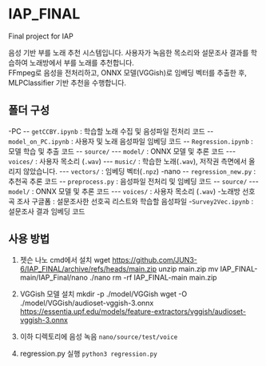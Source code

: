 # IAP_FINAL
Final project for IAP

음성 기반 부를 노래 추천 시스템입니다. 사용자가 녹음한 목소리와 설문조사 결과를 학습하여 노래방에서 부를 노래를 추천합니다.  
FFmpeg로 음성을 전처리하고, ONNX 모델(VGGish)로 임베딩 벡터를 추출한 후, MLPClassifier 기반 추천을 수행합니다.


## 폴더 구성
-PC
-- `getCCBY.ipynb` : 학습할 노래 수집 및 음성파일 전처리 코드
-- `model_on_PC.ipynb` : 사용자 및 노래 음성파일 임베딩 코드
-- `Regression.ipynb` : 모델 학습 및 추출 코드
-- `source/`
--- `model/` : ONNX 모델 및 추론 코드
--- `voices/` : 사용자 목소리 (`.wav`)
--- `music/` : 학습한 노래(`.wav`), 저작권 측면에서 올리지 않았습니다.
--- `vectors/` : 임베딩 벡터(`.npz`)
-nano
-- `regression_new.py` : 추천곡 추론 코드
-- `preprocess.py` : 음성파일 전처리 및 임베딩 코드
-- `source/`
--- `model/` : ONNX 모델 및 추론 코드
--- `voices/` : 사용자 목소리 (`.wav`)
-노래방 선호곡 조사 구글폼 : 설문조사한 선호곡 리스트와 학습할 음성파일
-`Survey2Vec.ipynb` : 설문조사 결과 임베딩 코드


## 사용 방법
1. 젯슨 나노 cmd에서 설치
  wget https://github.com/JUN3-6/IAP_FINAL/archive/refs/heads/main.zip
  unzip main.zip
  mv IAP_FINAL-main/IAP_Final/nano ./nano
  rm -rf IAP_FINAL-main main.zip

3. VGGish 모델 설치
  mkdir -p ./model/VGGish
  wget -O ./model/VGGish/audioset-vggish-3.onnx https://essentia.upf.edu/models/feature-extractors/vggish/audioset-vggish-3.onnx

3. 이하 디렉토리에 음성 녹음
   `nano/source/test/voice`
   
4. regression.py 실행
   `python3 regression.py`
